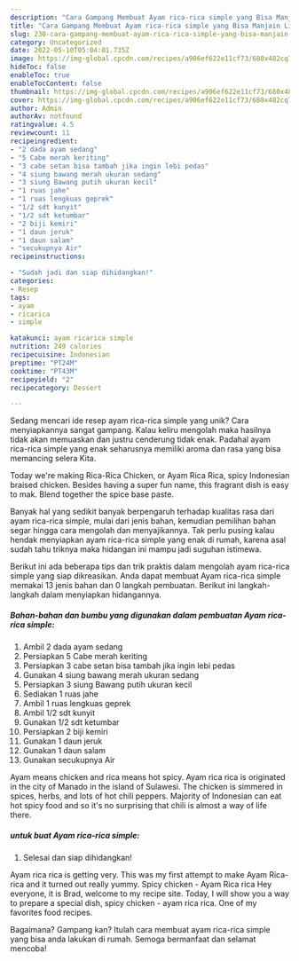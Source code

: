 ```yaml
---
description: "Cara Gampang Membuat Ayam rica-rica simple yang Bisa Manjain Lidah"
title: "Cara Gampang Membuat Ayam rica-rica simple yang Bisa Manjain Lidah"
slug: 230-cara-gampang-membuat-ayam-rica-rica-simple-yang-bisa-manjain-lidah
category: Uncategorized
date: 2022-05-10T05:04:01.735Z
image: https://img-global.cpcdn.com/recipes/a906ef622e11cf73/680x482cq70/ayam-rica-rica-simple-foto-resep-utama.jpg
hideToc: false
enableToc: true
enableTocContent: false
thumbnail: https://img-global.cpcdn.com/recipes/a906ef622e11cf73/680x482cq70/ayam-rica-rica-simple-foto-resep-utama.jpg
cover: https://img-global.cpcdn.com/recipes/a906ef622e11cf73/680x482cq70/ayam-rica-rica-simple-foto-resep-utama.jpg
author: Admin
authorAv: notfound
ratingvalue: 4.5
reviewcount: 11
recipeingredient:
- "2 dada ayam sedang"
- "5 Cabe merah keriting"
- "3 cabe setan bisa tambah jika ingin lebi pedas"
- "4 siung bawang merah ukuran sedang"
- "3 siung Bawang putih ukuran kecil"
- "1 ruas jahe"
- "1 ruas lengkuas geprek"
- "1/2 sdt kunyit"
- "1/2 sdt ketumbar"
- "2 biji kemiri"
- "1 daun jeruk"
- "1 daun salam"
- "secukupnya Air"
recipeinstructions:

- "Sudah jadi dan siap dihidangkan!"
categories:
- Resep
tags:
- ayam
- ricarica
- simple

katakunci: ayam ricarica simple 
nutrition: 249 calories
recipecuisine: Indonesian
preptime: "PT24M"
cooktime: "PT43M"
recipeyield: "2"
recipecategory: Dessert

---
```





Sedang mencari ide resep ayam rica-rica simple yang unik? Cara menyiapkannya sangat gampang. Kalau keliru mengolah maka hasilnya tidak akan memuaskan dan justru cenderung tidak enak. Padahal ayam rica-rica simple yang enak seharusnya memiliki aroma dan rasa yang bisa memancing selera Kita.





Today we&#39;re making Rica-Rica Chicken, or Ayam Rica Rica, spicy Indonesian braised chicken. Besides having a super fun name, this fragrant dish is easy to mak. Blend together the spice base paste.

Banyak hal yang sedikit banyak berpengaruh terhadap kualitas rasa dari ayam rica-rica simple, mulai dari jenis bahan, kemudian pemilihan bahan segar hingga cara mengolah dan menyajikannya. Tak perlu pusing kalau hendak menyiapkan ayam rica-rica simple yang enak di rumah, karena asal sudah tahu triknya maka hidangan ini mampu jadi suguhan istimewa.






Berikut ini ada beberapa tips dan trik praktis dalam mengolah ayam rica-rica simple yang siap dikreasikan. Anda dapat membuat Ayam rica-rica simple memakai 13 jenis bahan dan 0 langkah pembuatan. Berikut ini langkah-langkah dalam menyiapkan hidangannya.

<!--inarticleads1-->

##### Bahan-bahan dan bumbu yang digunakan dalam pembuatan Ayam rica-rica simple:

1. Ambil 2 dada ayam sedang
1. Persiapkan 5 Cabe merah keriting
1. Persiapkan 3 cabe setan bisa tambah jika ingin lebi pedas
1. Gunakan 4 siung bawang merah ukuran sedang
1. Persiapkan 3 siung Bawang putih ukuran kecil
1. Sediakan 1 ruas jahe
1. Ambil 1 ruas lengkuas geprek
1. Ambil 1/2 sdt kunyit
1. Gunakan 1/2 sdt ketumbar
1. Persiapkan 2 biji kemiri
1. Gunakan 1 daun jeruk
1. Gunakan 1 daun salam
1. Gunakan secukupnya Air


Ayam means chicken and rica means hot spicy. Ayam rica rica is originated in the city of Manado in the island of Sulawesi. The chicken is simmered in spices, herbs, and lots of hot chili peppers. Majority of Indonesian can eat hot spicy food and so it&#39;s no surprising that chili is almost a way of life there. 

<!--inarticleads2-->

#####  untuk buat Ayam rica-rica simple:


1. Selesai dan siap dihidangkan!

Ayam rica rica is getting very. This was my first attempt to make Ayam Rica-rica and it turned out really yummy. Spicy chicken - Ayam Rica rica Hey everyone, it is Brad, welcome to my recipe site. Today, I will show you a way to prepare a special dish, spicy chicken - ayam rica rica. One of my favorites food recipes. 

Bagaimana? Gampang kan? Itulah cara membuat ayam rica-rica simple yang bisa anda lakukan di rumah. Semoga bermanfaat dan selamat mencoba!

